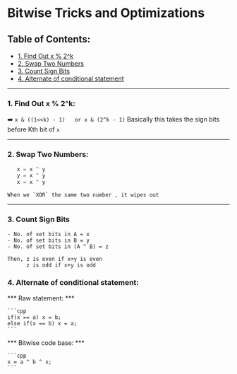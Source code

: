 # Bitwise Tricks and Optimizations


## Table of Contents:
- [1. Find Out x % 2^k](#1-find-out-x-mod-2-k)
- [2. Swap Two Numbers](#2-swap-two-numbers)
- [3. Count Sign Bits](#3-count-sign-bits)
- [4. Alternate of conditional statement](#4-alternate-of-conditional-statement)

---

### 1. Find Out x % 2^k:

  ➡️ `x & ((1<<k) - 1)   or x & (2^k - 1)`
  Basically this takes the sign bits before Kth bit of `x`

---

### 2. Swap Two Numbers:

 ```cpp
    x = x ^ y
    y = x ^ y
    x = x ^ y 
 ```
    When we `XOR` the same two number , it wipes out 

---


### 3. Count Sign Bits

    - No. of set bits in A = x
    - No. of set bits in B = y
    - No. of set bits in (A ^ B) = z

    Then, z is even if x+y is even
          z is odd if x+y is odd



### 4. Alternate of conditional statement:

  *** Raw statement: ***

    ```cpp
    if(x == a) x = b;
    else if(x == b) x = a;
    ```
  *** Bitwise code base: ***

    ```cpp
    x = a ^ b ^ x;
    ```